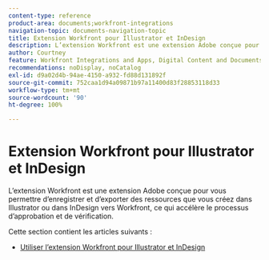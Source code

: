 ```yaml
---
content-type: reference
product-area: documents;workfront-integrations
navigation-topic: documents-navigation-topic
title: Extension Workfront pour Illustrator et InDesign
description: L’extension Workfront est une extension Adobe conçue pour vous permettre d’enregistrer et d’exporter des ressources que vous créez dans Illustrator ou dans InDesign vers Workfront, ce qui accélère le processus d’approbation et de vérification.
author: Courtney
feature: Workfront Integrations and Apps, Digital Content and Documents
recommendations: noDisplay, noCatalog
exl-id: d9a02d4b-94ae-4150-a932-fd88d131892f
source-git-commit: 752caa1d94a09871b97a11400d83f28853118d33
workflow-type: tm+mt
source-wordcount: '90'
ht-degree: 100%

---
```


# Extension Workfront pour Illustrator et InDesign

<!--
>[!IMPORTANT]
>
>We are removing the Workfront extension for Illustrator and InDesign from the Creative Cloud exchange in mid-November.
-->

L’extension Workfront est une extension Adobe conçue pour vous permettre d’enregistrer et d’exporter des ressources que vous créez dans Illustrator ou dans InDesign vers Workfront, ce qui accélère le processus d’approbation et de vérification.

Cette section contient les articles suivants :

* [Utiliser l’extension Workfront pour Illustrator et InDesign](../../documents/workfront-for-adobe-creative-cloud/use-wf-adobe-cc.md)

